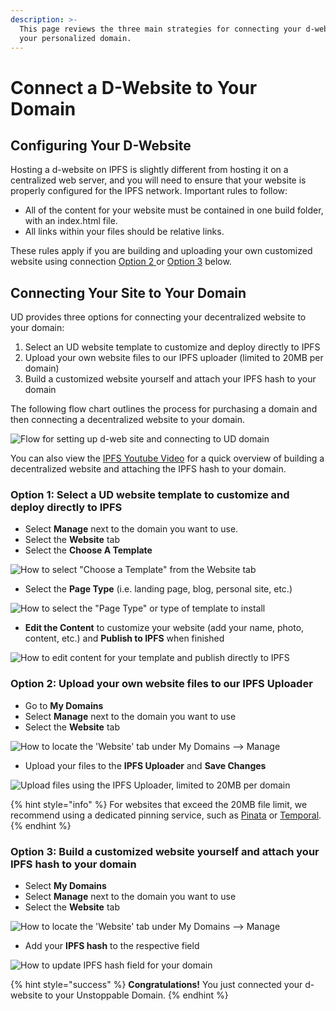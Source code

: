 ```yaml
---
description: >-
  This page reviews the three main strategies for connecting your d-website to
  your personalized domain.
---
```


# Connect a D-Website to Your Domain

## Configuring Your D-Website

Hosting a d-website on IPFS is slightly different from hosting it on a centralized web server, and you will need to ensure that your website is properly configured for the IPFS network. Important rules to follow:

* All of the content for your website must be contained in one build folder, with an index.html file.
* All links within your files should be relative links.

These rules apply if you are building and uploading your own customized website using connection [Option 2 ](./#option-2-upload-your-own-website-files-to-our-ipfs-uploader)or [Option 3](./#option-3-build-a-customized-website-yourself-and-attach-your-ipfs-hash-to-your-domain) below.

## Connecting Your Site to Your Domain

UD provides three options for connecting your decentralized website to your domain:

1. Select an UD website template to customize and deploy directly to IPFS
2. Upload your own website files to our IPFS uploader (limited to 20MB per domain)
3. Build a customized website yourself and attach your IPFS hash to your domain

The following flow chart outlines the process for purchasing a domain and then connecting a decentralized website to your domain.

![Flow for setting up d-web site and connecting to UD domain](<../../../.gitbook/assets/d-web-flow (1).png>)

You can also view the [IPFS Youtube Video](https://youtu.be/I9vTeAtELOk) for a quick overview of building a decentralized website and attaching the IPFS hash to your domain.

### Option 1: Select a UD website template to customize and deploy directly to IPFS

* Select **Manage** next to the domain you want to use.
* Select the **Website** tab
* Select the **Choose A Template**

![How to select "Choose a Template" from the Website tab](../../../.gitbook/assets/choose-website-template.png)

* Select the **Page Type** (i.e. landing page, blog, personal site, etc.)

![How to select the "Page Type" or type of template to install ](../../../.gitbook/assets/choose-page-template-type.png)

* **Edit the Content** to customize your website (add your name, photo, content, etc.) and **Publish to IPFS** when finished

![How to edit content for your template and publish directly to IPFS](../../../.gitbook/assets/customize-your-template-edited.png)

### **Option 2: Upload your own website files to our IPFS Uploader**

* Go to **My Domains**
* Select **Manage** next to the domain you want to use
* Select the **Website** tab

![How to locate the 'Website' tab under My Domains --> Manage](../../../.gitbook/assets/website-tab-manage-domains.png)

* Upload your files to the **IPFS Uploader** and **Save Changes**

![Upload files using the IPFS Uploader, limited to 20MB per domain](../../../.gitbook/assets/ipfs-file-uploader.png)

{% hint style="info" %}
For websites that exceed the 20MB file limit, we recommend using a dedicated pinning service, such as [Pinata](https://pinata.cloud) or [Temporal](https://temporal.cloud).
{% endhint %}

### Option 3: Build a customized website yourself and attach your IPFS hash to your domain

* Select **My Domains**
* Select **Manage** next to the domain you want to use
* Select the **Website** tab

![How to locate the 'Website' tab under My Domains --> Manage](../../../.gitbook/assets/website-tab-manage-domains.png)

* Add your **IPFS hash** to the respective field

![How to update IPFS hash field for your domain](../../../.gitbook/assets/add-ipfs-hash-mydomains.png)

{% hint style="success" %}
**Congratulations!** You just connected your d-website to your Unstoppable Domain.
{% endhint %}
